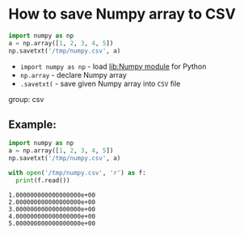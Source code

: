 # How to save Numpy array to CSV

```python
import numpy as np
a = np.array([1, 2, 3, 4, 5])
np.savetxt('/tmp/numpy.csv', a)
```

- `import numpy as np` - load [lib:Numpy module](/python-numpy/how-to-install-python-numpy-lib) for Python
- `np.array` - declare Numpy array
- `.savetxt(` - save given Numpy array into `CSV` file

group: csv

## Example: 
```python
import numpy as np
a = np.array([1, 2, 3, 4, 5])
np.savetxt('/tmp/numpy.csv', a)

with open('/tmp/numpy.csv', 'r') as f:
  print(f.read())
```
```
1.000000000000000000e+00
2.000000000000000000e+00
3.000000000000000000e+00
4.000000000000000000e+00
5.000000000000000000e+00


```

